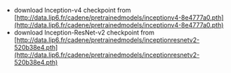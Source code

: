 + download Inception-v4 checkpoint from [http://data.lip6.fr/cadene/pretrainedmodels/inceptionv4-8e4777a0.pth](http://data.lip6.fr/cadene/pretrainedmodels/inceptionv4-8e4777a0.pth)
+ download Inception-ResNet-v2 checkpoint from [http://data.lip6.fr/cadene/pretrainedmodels/inceptionresnetv2-520b38e4.pth](http://data.lip6.fr/cadene/pretrainedmodels/inceptionresnetv2-520b38e4.pth)
